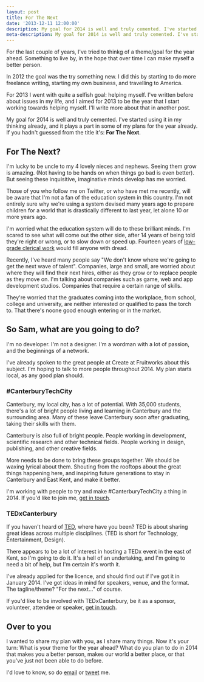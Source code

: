 ```yaml
---
layout: post
title: For The Next
date: '2013-12-11 12:00:00'
description: My goal for 2014 is well and truly cemented. I've started using it in my thinking already.
meta-description: My goal for 2014 is well and truly cemented. I've started using it in my thinking already.
---
```


For the last couple of years, I've tried to thinkg of a theme/goal for the year ahead. Something to live by, in the hope that over time I can make myself a better person. 

In 2012 the goal was the try something new. I did this by starting to do more freelance writing, starting my own business, and travelling to America. 

For 2013 I went with quite a selfish goal: helping myself. I've written before about issues in my life, and I aimed for 2013 to be the year that I start working towards helping myself. I'll write more about that in another post. 

My goal for 2014 is well and truly cemented. I've started using it in my thinking already, and it plays a part in some of my plans for the year already. If you hadn't guessed from the title it's: **For The Next**. 

## For The Next?
I'm lucky to be uncle to my 4 lovely nieces and nephews. Seeing them grow is amazing. (Not having to be hands on when things go bad is even better). But seeing these inquisitive, imaginative minds develop has me worried. 

Those of you who follow me on Twitter, or who have met me recently, will be aware that I'm not a fan of the education system in this country. I'm not entirely sure why we're using a system devised many years ago to prepare children for a world that is drastically different to last year, let alone 10 or more years ago. 

I'm worried what the education system will do to these brilliant minds. I'm scared to see what will come out the other side, after 14 years of being told they're right or wrong, or to slow down or speed up. Fourteen years of [low-grade clerical work](http://www.ted.com/talks/ken_robinson_how_to_escape_education_s_death_valley.html) would fill anyone with dread. 

Recently, I've heard many people say "We don't know where we're going to get the next wave of talent". Companies, large and small, are worried about where they will find their next hires, either as they grow or to replace people as they move on. I'm talking about companies such as game, web and app development studios. Companies that require a certain range of skills. 

They're worried that the graduates coming into the workplace, from school, college and university, are neither interested or qualified to pass the torch to. That there's noone good enough entering or in the market. 

## So Sam, what are you going to do?
I'm no developer. I'm not a designer. I'm a wordman with a lot of passion, and the beginnings of a network. 

I've already spoken to the great people at Create at Fruitworks about this subject. I'm hoping to talk to more people throughout 2014. My plan starts local, as any good plan should. 

### #CanterburyTechCity
Canterbury, my local city, has a lot of potential. With 35,000 students, there's a lot of bright people living and learning in Canterbury and the surrounding area. Many of these leave Canterbury soon after graduating, taking their skills with them.

Canterbury is also full of bright people. People working in development, scientific research and other technical fields. People working in design, publishing, and other creative fields. 

More needs to be done to bring these groups together. We should be waxing lyrical about them. Shouting from the rooftops about the great things happening here, and inspiring future generations to stay in Canterbury and East Kent, and make it better. 

I'm working with people to try and make #CanterburyTechCity a thing in 2014. If you'd like to join me, [get in touch](http://samhutchings.co/hireme/). 

### TEDxCanterbury
If you haven't heard of [TED](http://www.ted.com), where have you been? TED is about sharing great ideas across multiple disciplines. (TED is short for Technology, Entertainment, Design).

There appears to be a lot of interest in hosting a TEDx event in the east of Kent, so I'm going to do it. It's a hell of an undertaking, and I'm going to need a bit of help, but I'm certain it's worth it. 

I've already applied for the licence, and should find out if I've got it in January 2014. I've got ideas in mind for speakers, venue, and the format. The tagline/theme? "For the next..." of course. 

If you'd like to be involved with TEDxCanterbury, be it as a sponsor, volunteer, attendee or speaker, [get in touch](http://samhutchings.co/hireme/).

## Over to you
I wanted to share my plan with you, as I share many things. Now it's your turn: What is your theme for the year ahead? What do you plan to do in 2014 that makes you a better person, makes our world a better place, or that you've just not been able to do before.

I'd love to know, so do [email](http://samhutchings.co/hireme) or [tweet](http://twitter.com/smutchings) me.
